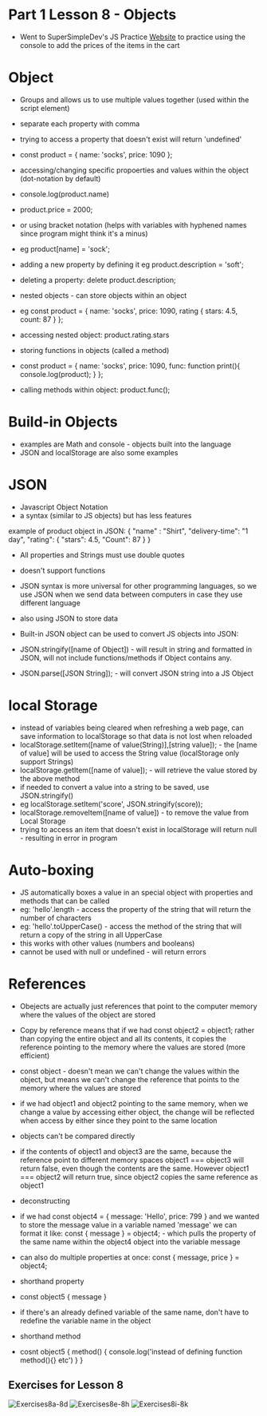 # Part 1 Lesson 8 - Objects

- Went to SuperSimpleDev's JS Practice [Website](https://supersimple.dev/projects/amazon/checkout) to practice using the console to add the prices of the items in the cart

# Object
- Groups and allows us to use multiple values together (used within the script element)

- separate each property with comma
- trying to access a property that doesn't exist will return 'undefined'

- const product = {
  name: 'socks',
  price: 1090
};

- accessing/changing specific propoerties and values within the object (dot-notation by default)
- console.log(product.name)
- product.price = 2000;
- or using bracket notation (helps with variables with hyphened names since program might think it's a minus)
- eg product[name] = 'sock';

- adding a new property by defining it
eg product.description = 'soft';

- deleting a property: delete product.description;

- nested objects - can store objects within an object
- eg const product = {
  name: 'socks',
  price: 1090,
  rating {
    stars: 4.5,
    count: 87
    }
  };
- accessing nested object: product.rating.stars

- storing functions in objects (called a method)
- const product = {
  name: 'socks',
  price: 1090,
  func: function print(){
    console.log(product);
  }
};
- calling methods within object: product.func();

# Build-in Objects

- examples are Math and console - objects built into the language
- JSON and localStorage are also some examples

# JSON
- Javascript Object Notation
- a syntax (similar to JS objects) but has less features

example of product object in JSON:
{
  "name" : "Shirt",
  "delivery-time": "1 day",
  "rating": {
    "stars": 4.5,
    "Count": 87
  }
}

- All properties and Strings must use double quotes
- doesn't support functions
- JSON syntax is more universal for other programming languages, so we use JSON when we send data between computers in case they use different language
- also using JSON to store data

- Built-in JSON object can be used to convert JS objects into JSON:
- JSON.stringify([name of Object]) - will result in string and formatted in JSON, will not include functions/methods if Object contains any.
- JSON.parse([JSON String]); - will convert JSON string into a JS Object

# local Storage
- instead of variables being cleared when refreshing a web page, can save information to localStorage so that data is not lost when reloaded
- localStorage.setItem([name of value(String)],[string value]); - the [name of value] will be used to access the String value (localStorage only support Strings)
- localStorage.getItem([name of value]); - will retrieve the value stored by the above method
- if needed to convert a value into a string to be saved, use JSON.stringify() 
- eg localStorage.setItem('score', JSON.stringify(score));
- localStorage.removeItem([name of value]) - to remove the value from Local Storage
- trying to access an item that doesn't exist in localStorage will return null - resulting in error in program

# Auto-boxing
- JS automatically boxes a value in an special object with properties and methods that can be called
- eg: 'hello'.length - access the property of the string that will return the number of characters
- eg: 'hello'.toUpperCase() - access the method of the string that will return a copy of the string in all UpperCase
- this works with other values (numbers and booleans)
- cannot be used with null or undefined - will return errors

# References
- Obejects are actually just references that point to the computer memory where the values of the object are stored

- Copy by reference means that if we had const object2 = object1; rather than copying the entire object and all its contents, it copies the reference pointing to the memory where the values are stored (more efficient)

- const object - doesn't mean we can't change the values within the object, but means we can't change the reference that points to the memory where the values are stored

- if we had object1 and object2 pointing to the same memory, when we change a value by accessing either object, the change will be reflected when access by either since they point to the same location

- objects can't be compared directly
- if the contents of object1 and object3 are the same, because the reference point to different memory spaces object1 === object3 will return false, even though the contents are the same. However object1 === object2 will return true, since object2 copies the same reference as object1

- deconstructing
- if we had const object4 = {
  message: 'Hello',
  price: 799
}
and we wanted to store the message value in a variable named 'message' we can format it like:
const { message } = object4; - which pulls the property of the same name within the object4 object into the variable message
- can also do multiple properties at once:
const { message, price } = object4;

- shorthand property
- const object5 {
  message
}
- if there's an already defined variable of the same name, don't have to redefine the variable name in the object

- shorthand method
- cosnt object5 {
  method() {
    console.log('instead of defining function method(){} etc')
  }
}

## Exercises for Lesson 8
![Exercises8a-8d]()
![Exercises8e-8h]()
![Exercises8i-8k]()
